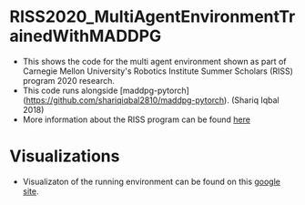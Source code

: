 # RISS2020_MultiAgentEnvironmentTrainedWithMADDPG
* This shows the code for the multi agent environment shown as part of Carnegie Mellon University's Robotics Institute Summer Scholars (RISS) program 2020 research.
* This code runs alongside [maddpg-pytorch] (https://github.com/shariqiqbal2810/maddpg-pytorch). (Shariq Iqbal 2018) 
* More information about the RISS program can be found [here](https://riss.ri.cmu.edu/)

# Visualizations
* Visualizaton of the running environment can be found on this [google site](https://sites.google.com/view/riss2020multiagentenv/home). 


